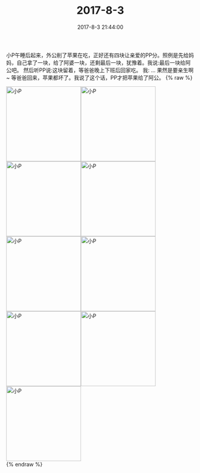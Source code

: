 ﻿---
title: "2017-8-3"
date: 2017-8-3 21:44:00
tags:
categories: 妈妈
---
小P午睡后起来，外公削了苹果在吃，正好还有四块让亲爱的PP分。照例是先给妈妈，自己拿了一块，给了阿婆一块，还剩最后一块，犹豫着。我说:最后一块给阿公吧。
然后听PP说:这块留着，等爸爸晚上下班后回家吃。
我:  ...
果然是要亲生啊~
等爸爸回来，苹果都坏了。我说了这个话，PP才把苹果给了阿公。
{% raw %}
<div style="width:500 px">
<div style="float:left; width:100 px"><img src="/images/微信图片_20171012164558.jpg" width="200" alt="小P"></div>
<div style="float:left; width:100 px"><img src="/images/微信图片_20171012164607.jpg" width="200" alt="小P"></div>
<div style="float:left; width:100 px"><img src="/images/微信图片_20171012164615.jpg" width="200" alt="小P"></div>
<div style="float:left; width:100 px"><img src="/images/微信图片_20171012164623.jpg" width="200" alt="小P"></div>
<div style="float:left; width:100 px"><img src="/images/微信图片_20171012164631.jpg" width="200" alt="小P"></div>
<div style="float:left; width:100 px"><img src="/images/微信图片_20171012164638.jpg" width="200" alt="小P"></div>
<div style="float:left; width:100 px"><img src="/images/微信图片_20171012164647.jpg" width="200" alt="小P"></div>
<div style="float:left; width:100 px"><img src="/images/微信图片_20171012164654.jpg" width="200" alt="小P"></div>
<div style="float:left; width:100 px"><img src="/images/微信图片_20171012164703.jpg" width="200" alt="小P"></div>
<div style="clear:both"></div>
</div>
{% endraw %}